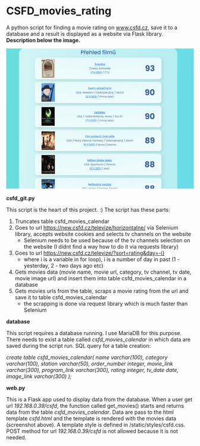 # CSFD_movies_rating
A python script for finding a movie rating on www.csfd.cz, save it to a database and a result is displayed as a website via Flask library. 
**Description below the image.**

![Screenshot](website_movies.png)

**csfd_git.py**

This script is the heart of this project. :)
The script has these parts:
1) Truncates table csfd_movies_calendar
2) Goes to url https://new.csfd.cz/televize/horizontalne/ via Selenium library, accepts website cookies and selects tv channels on the website
    - Selenium needs to be used because of the tv channels selection on the website (I didnt find a way how to do it via requests library)
3) Goes to url https://new.csfd.cz/televize/?sort=rating&day=-i}
    - where i is a variable in for loop), i is a number of day in past (1 - yesterday, 2 - two days ago etc)
4) Gets movies data (movie name, movie url, category, tv channel, tv date, movie image url) and insert them into table csfd_movies_calendar in a database
5) Gets movies urls from the table, scraps a movie rating from the url and save it to table csfd_movies_calendar 
    - the scrapping is done via request library which is much faster than Selenium

**database**

This script requires a database running. I use MariaDB for this purpose. There needs to exist a table called *csfd_movies_calendar* in which data are saved during the script run. SQL query for a table creation:

*create table csfd_movies_calendar(
name varchar(100),
category varchar(100),
station varchar(50),
order_number integer,
movie_link varchar(300),
program_link varchar(300),
rating integer,
tv_date date,
image_link varchar(300)
);*

**web.py**

This is a Flask app used to display data from the database. When a user get url *192.168.0.39/csfd*, the function called get_movies() starts and returns data from the table *csfd_movies_calendar*. Data are pass to the html template *csfd.html* and the template is rendered with the movies data (screenshot above). A template style is defined in /static/styles/csfd.css.
POST method for url *192.168.0.39/csfd* is not allowed because it is not needed.
